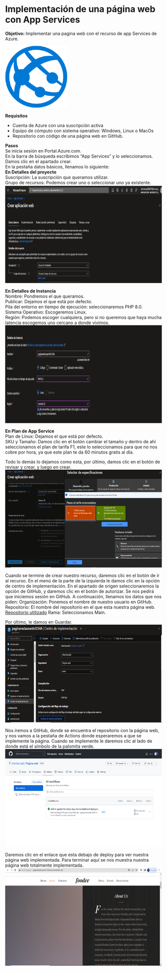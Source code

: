 # Implementación de una página web con App Services
**Objetivo:** Implementar una pagina web con el recurso de app Services de Azure.

![](/imagenes/app%20services.png)

**Requisitos**
- Cuenta de Azure con una suscripción activa
- Equipo de cómputo con sistema operativo: Windows, Linux o MacOs
- Repositorio con código de una página web en GitHub. 
 

**Pasos**  
Se inicia sesión en Portal.Azure.com.  
En la barra de búsqueda escribimos “App Services” y lo seleccionamos.  
Damos clic en el apartado crear.  
En la pestaña datos básicos, llenamos lo siguiente:  
**En Detalles del proyecto**  
Suscripción: La suscripción que queramos utilizar.  
Grupo de recursos: Podemos crear uno o seleccionar uno ya existente.
![Imagen 1](/imagenes/Imagen1.png)

**En Detalles de Instancia**  
Nombre: Pondremos el que queramos.    
Publicar: Dejamos el que está por defecto.  
Pila del entorno en tiempo de ejecución: seleccionaremos PHP 8.0.  
Sistema Operativo: Escogeremos Linux.  
Región: Podemos escoger cualquiera, pero si no queremos que haya mucha latencia escogemos uno cercano a donde vivimos.
![](/imagenes/Imagen2.png)

**En Plan de App Service**  
Plan de Linux: Dejamos el que está por defecto.  
SKU y Tamaño: Damos clic en el botón cambiar el tamaño y dentro de ahí seleccionamos el plan de tarifa F1, este lo seleccionamos para que no nos cobre por hora, ya que este plan te da 60 minutos gratis al día. 

Todo lo demás lo dejamos como esta, por último, damos clic en el botón de revisar y crear, y luego en crear.
![](/imagenes/Imagen3.png)

Cuando se termine de crear nuestro recurso, daremos clic en el botón de ir al recurso. 
En el menú de la parte de la izquierda le damos clic en la opción de centro de implementación.
En el apartado de origen seleccionaremos la opción de GitHub, y daremos clic en el botón de autorizar. Se nos pedirá que iniciemos sesión en GitHub. 
 A continuación, llenamos los datos que nos piden:
Organización: Ponemos el nombre de nuestro usuario en GitHub.
Repositorio: El nombre del repositorio en el que esta nuestra página web. [Repositorio utilizado](https://github.com/AlanGarciaQ/Pagina-web)
Rama: Seleccionamos Main.

Por último, le damos en Guardar. 
![](/imagenes/Imagen4.png)

Nos iremos a GitHub, donde se encuentra el repositorio con la página web, y nos vamos a la pestaña de Actions donde esperaremos a que se implemente la página. Cuando se implemente le daremos clic al lado de donde está el símbolo de la palomita verde.
![](/imagenes/Imagen5.png)

Daremos clic en el enlace que esta debajo de deploy para ver nuestra página web implementada. Para terminar aquí se nos muestra nuestra página web totalmente implementada.
![](/imagenes/Imagen6.png)

